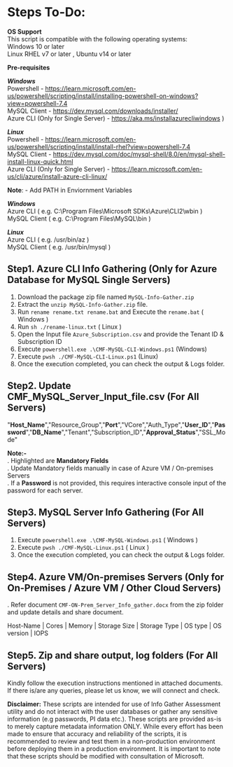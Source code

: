 # Steps To-Do:<br />

**OS Support**<br />
This script is compatible with the following operating systems:<br />
Windows 10 or later<br />
Linux RHEL v7 or later , Ubuntu v14 or later<br />

**Pre-requisites**<br />

***Windows***<br />
Powershell -   https://learn.microsoft.com/en-us/powershell/scripting/install/installing-powershell-on-windows?view=powershell-7.4<br /> 
MySQL Client - https://dev.mysql.com/downloads/installer/<br />
Azure CLI (Only for Single Server) - https://aka.ms/installazurecliwindows )<br /> 

***Linux***<br />
Powershell - https://learn.microsoft.com/en-us/powershell/scripting/install/install-rhel?view=powershell-7.4<br /> 
MySQL Client - https://dev.mysql.com/doc/mysql-shell/8.0/en/mysql-shell-install-linux-quick.html<br />
Azure CLI (Only for Single Server) - https://learn.microsoft.com/en-us/cli/azure/install-azure-cli-linux/<br /> 

**Note**: - Add PATH in Enviornment Variables<br />

***Windows***<br />
Azure CLI  ( e.g. C:\Program Files\Microsoft SDKs\Azure\CLI2\wbin )<br />
MySQL Client ( e.g. C:\Program Files\MySQL\bin )<br />

***Linux***<br />
Azure CLI  ( e.g. /usr/bin/az )<br />
MySQL Client ( e.g. /usr/bin/mysql )<br />

## Step1. Azure CLI Info Gathering (Only for Azure Database for MySQL Single Servers)
1.	Download the package zip file named `MySQL-Info-Gather.zip`
2.	Extract the `unzip MySQL-Info-Gather.zip` file.
3.	Run `rename rename.txt rename.bat` and Execute the `rename.bat` ( Windows ) 
4.  Run `sh ./rename-linux.txt` ( Linux )
5.	Open the Input file `Azure_Subscription.csv` and provide the Tenant ID & Subscription ID 
6.	Execute `powershell.exe .\CMF-MySQL-CLI-Windows.ps1` (Windows)
7.  Execute `pwsh ./CMF-MySQL-CLI-Linux.ps1` (Linux)
8.	Once the execution completed, you can check the output & Logs folder.

## Step2. Update CMF_MySQL_Server_Input_file.csv (For All Servers)
"**Host_Name**","Resource_Group","**Port**","VCore","Auth_Type","**User_ID**","**Password**","**DB_Name**","Tenant","Subscription_ID","**Approval_Status**","SSL_Mode"

**Note:-**<br />
. Highlighted are **Mandatory Fields**<br />
. Update Mandatory fields manually in case of Azure VM / On-premises Servers <br />
. If a **Password** is not provided, this requires interactive console input of the password for each server. <br />

## Step3. MySQL Server Info Gathering (For All Servers)
1.	Execute `powershell.exe .\CMF-MySQL-Windows.ps1` ( Windows )
2.  Execute `pwsh ./CMF-MySQL-Linux.ps1` ( Linux )
3.	Once the execution completed, you can check the output & Logs folder.

## Step4. Azure VM/On-premises Servers  (Only for On-Premises / Azure VM / Other Cloud Servers)
. Refer document `CMF-ON-Prem_Server_Info_gather.docx` from the zip folder and update details and share document.<br />

Host-Name  | Cores | Memory | Storage Size | Storage Type | OS type | OS version | IOPS 

## Step5. Zip and share output, log folders (For All Servers) 
Kindly follow the execution instructions mentioned in attached documents. 
If there is/are any queries, please let us know, we will connect and check.


**Disclaimer:**
These scripts are intended for use of Info Gather Assessment utility and do not interact with the user databases or gather any sensitive information (e.g passwords, PI data etc.). 
These scripts are provided as-is to merely capture metadata information ONLY. While every effort has been made to ensure that accuracy and reliability of the scripts, 
it is recommended to review and test them in a non-production environment before deploying them in a production environment.
It is important to note that these scripts should be modified with consultation of Microsoft.
